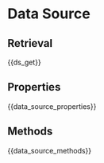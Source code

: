 # Data Source

## Retrieval

{{ds_get}}

## Properties

{{data_source_properties}}

## Methods

{{data_source_methods}}

